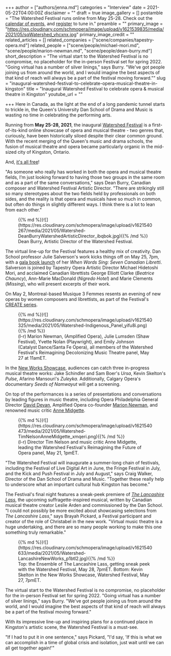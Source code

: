 +++
author = ["authors/jenna.md"]
categories = "Interview"
date = 2021-05-22T04:00:00Z
disclaimer = ""
draft = true
image_gallery = []
postamble = "The Watershed Festival runs online from May 25-28. Check out the [calendar of events](https://www.watershedmusictheatre.com/festivalschedule), and [register](https://events.eply.com/WatershedFestival) to tune in."
preamble = ""
primary_image = "https://res.cloudinary.com/schmopera/image/upload/v1621539835/media/2021/05/sqWatershed_vhcxnx.jpg"
primary_image_credit = ""
related_articles = []
related_companies = ["scene/companies/tapestry-opera.md"]
related_people = ["scene/people/michael-mori.md", "scene/people/marion-newman.md", "scene/people/dean-burry.md"]
short_description = "The virtual start to the Watershed Festival is no compromise, no placeholder for the in-person Festival set for spring 2022. \"Going virtual has a number of silver linings,\" says Burry. \"We've got people joining us from around the world, and I would imagine the best aspects of that kind of reach will always be a part of the festival moving forward.\""
slug = "inaugural-watershed-festival-to-celebrate-opera-musical-theatre-in-kingston"
title = "Inaugural Watershed Festival to celebrate opera & musical theatre in Kingston"
youtube_url = ""

+++
Here in Canada, as the light at the end of a long pandemic tunnel starts to trickle in, the Queen's University Dan School of Drama and Music is wasting no time in celebrating the performing arts.

Running from **May 25-28, 2021**, the inaugural [Watershed Festival](https://www.watershedmusictheatre.com/) is a first-of-its-kind online showcase of opera and musical theatre - two genres that, curiously, have been historically siloed despite their clear common ground. With the recent merging of the Queen's music and drama schools, the fusion of musical theatre and opera became particularly organic in the mid-sized city of Kingston, Ontario. 

And, [it's all free](https://events.eply.com/WatershedFestival)!

"As someone who really has worked in both the opera and musical theatre fields, I’m just looking forward to having those two groups in the same room and as a part of the same conversations," says Dean Burry, Canadian composer and Watershed Festival Artistic Director. "There are strikingly still so many stereotypes about the two fields held by professionals on both sides, and the reality is that opera and musicals have so much in common, but often do things in slightly different ways.  I think there is a lot to lean from each other."

<figure data-type="image">{{% md %}}![](https://res.cloudinary.com/schmopera/image/upload/v1621540267/media/2021/05/Watershed-DeanBurryWatershedArtisticDirector_ibqbok.jpg){{% /md %}}

<figcaption>Dean Burry, Artistic Director of the Watershed Festival.</figcaption>

</figure>

The virtual line-up for the Festival features a healthy mix of creativity. Dan School professor Julie Salverson's work kicks things off on May 25, 7pm, with a [gala book launch](https://www.watershedmusictheatre.com/galabooklaunch) of her _When Words Sing: Seven Canadian Libretti_. Salverson is joined by Tapestry Opera Artistic Director Michael Hidetoshi Mori, and acclaimed Canadian librettists George Elliott Clarke (_Beatrice Chauncy_), Ann-Marie MacDonald (_Nigredo Hotel_) and Marie Clements (_Missing_), who will present excerpts of their work.

On May 2, Montreal-based Musique 3 Femmes resents an evening of new operas by women composers and librettists, as part of the Festival's [CREATE series](https://www.watershedmusictheatre.com/musique-3-femmes).

<figure data-type="image">{{% md %}}![](https://res.cloudinary.com/schmopera/image/upload/v1621540325/media/2021/05/Watershed-Indigenous_Panel_yifu8i.png){{% /md %}}

<figcaption>(l-r) Marion Newman, (Amplified Opera), Julie Lumsden (Shaw Festival), Yvette Nolan (Playwright), and Emily Johnson (Catalyst Dance/Santa Fe Opera), all members of the Watershed Festival's Reimagining Decolonizing Music Theatre panel, May 27 at 11amET.</figcaption>

</figure>

In the [New Works Showcase](https://www.watershedmusictheatre.com/newworksshowcase), audiences can catch three in-progress musical theatre works: Jake Schindler and Sam Boer's _Ursa_, Kevin Skelton's _Pulse_, Afarino Mansouri's _Zuleyka_. Additionally, Calgary Opera's documentary _Seeds of Namwayut_ will get a screening.

On top of the performances is a series of presentations and conversations by leading figures in music theatre, including Opera Philadelphia General Director [David Devan](https://www.operaphila.org/about/our-people/leadership/david-b-devan/), Amplified Opera co-founder [Marion Newman](https://www.amplifiedopera.com/marion-newman), and renowned music critic [Anne Midgette](https://anchor.fm/tewbop/episodes/Anne-Midgette-Art-Is-Not-the-Institutions-eiur6g).

<figure data-type="image">{{% md %}}![](https://res.cloudinary.com/schmopera/image/upload/v1621540473/media/2021/05/Watershed-TimNelsonAnneMidgette_xmqeri.png){{% /md %}}

<figcaption>(l-r) Director Tim Nelson and music critic Anne Midgette, leading the Watershed Festival's Reimagining the Future of Opera panel, May 21, 1pmET.</figcaption>

</figure>

"The Watershed Festival will inaugurate a summer-long chain of festivals, including the Festival of Live Digital Art in June, the Fringe Festival in July, and the Kick and Push Festival in July and August," says Craig Walker, Director of the Dan School of Drama and Music. "Together these really help to underscore what an important cultural hub Kingston has become."

The Festival's final night features a sneak-peek premiere of [_The Lancashire Lass_](https://www.watershedmusictheatre.com/thelancashirelass), the upcoming suffragette-inspired musical, written by Canadian musical theatre creator Leslie Arden and commissioned by the Dan School. "I could not possibly be more excited about showcasing selections from _The Lancashire Lass_," says Brayah Pickard, a Festival participant and creator of the role of Christabel in the new work. "Virtual music theatre is a huge undertaking, and there are so many people working to make this one something truly remarkable."

<figure data-type="image">{{% md %}}![](https://res.cloudinary.com/schmopera/image/upload/v1621540633/media/2021/05/Watershed-LancashireNewWorks_p1btl2.jpg){{% /md %}}

<figcaption>Top: the Ensemble of The Lancashire Lass, getting sneak peek with the Watershed Festival, May 28, 7pmET. Bottom: Kevin Skelton in the New Works Showcase, Watershed Festival, May 27, 7pmET.</figcaption>

</figure>

The virtual start to the Watershed Festival is no compromise, no placeholder for the in-person Festival set for spring 2022. "Going virtual has a number of silver linings," says Burry. "We've got people joining us from around the world, and I would imagine the best aspects of that kind of reach will always be a part of the festival moving forward."

With its impressive line-up and inspiring plans for a continued place in Kingston's artistic scene, the Watershed Festival is a must-see.

"If I had to put it in one sentence," says Pickard, "I'd say, 'If this is what we can accomplish in a time of global crisis and isolation, just wait until we can all get together again!'"